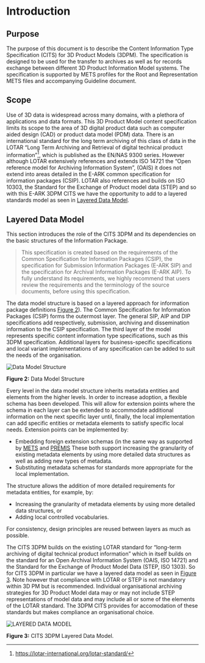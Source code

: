 # Introduction

## Purpose

The purpose of this document is to describe the Content Information Type Specification (CITS) for 3D Product Models (3DPM). The specification is designed to be used for the transfer to archives as well as for records exchange between different 3D Product Information Model  systems. The specification is supported by METS profiles for the Root and Representation METS files and accompanying Guideline document.

## Scope

Use of 3D data is widespread across many domains, with a plethora of applications and data formats. This 3D Product Model content specification limits its scope to the area of 3D digital product data such as computer aided design (CAD) or product data model (PDM) data. There is an international standard for the long term archiving of this class of data in the LOTAR “Long Term Archiving and Retrieval of digital technical product information”[^1], which is published as the EN/NAS 9300 series. However although LOTAR extensively references and extends ISO 14721 the “Open reference model for Archiving Information System”, (OAIS) it does not extend into areas detailed in the E-ARK common specification for information packages (CSIP). LOTAR also references and builds on ISO 10303, the Standard for the Exchange of Product model data (STEP) and so with this E-ARK 3DPM CITS we have the opportunity to add to a layered standards model as seen in [Layered Data Model](#layered-data-model).

## Layered Data Model

This section introduces the role of the CITS 3DPM and its dependencies on the basic structures of the Information Package.

> This specification is created based on the requirements of the Common Specification for Information Packages (CSIP),  the specification for Submission Information Packages (E-ARK SIP) and the specification for Archival Information Packages (E-ARK AIP). To fully understand its requirements, we highly recommend that users review the requirements and the terminology of the source documents, before using this specification.

The data model structure is based on a layered approach for information package definitions [Figure 2](#fig2)). The Common Specification for Information Packages (CSIP) forms the outermost layer. The general SIP, AIP and DIP specifications add respectively, submission, archiving and dissemination information to the CSIP specification. The third layer of the model represents specific content information type specifications, such as this 3DPM specification. Additional layers for business-specific specifications and local variant implementations of any specification can be added to suit the needs of the organisation.

<a name="fig2"></a>

![Data Model Structure](figs/fig_2_data_model_structure.svg "Data Model Structure")

**Figure 2:** Data Model Structure

Every level in the data model structure inherits metadata entities and elements from the higher levels. In order to increase adoption, a flexible schema has been developed. This will allow for extension points where the schema in each layer can be extended to accommodate additional information on the next specific layer until, finally, the local implementation can add specific entities or metadata elements to satisfy specific local needs. Extension points can be implemented by:

+ Embedding foreign extension schemas (in the same way as supported by [METS](http://www.loc.gov/standards/mets/) and  [PREMIS](http://www.loc.gov/standards/premis/) These both support increasing the granularity of existing metadata elements by using more detailed data structures as well as adding new types of metadata.
+ Substituting metadata schemas for standards more appropriate for the local implementation.

The structure allows the addition of more detailed requirements for metadata entities, for example, by:

+ Increasing the granularity of metadata elements by using more detailed data structures, or
+ Adding local controlled vocabularies.

For consistency, design principles are reused between layers as much as possible.

The CITS 3DPM builds on the existing LOTAR standard for “long-term archiving of digital technical product information”  which in itself builds on the standard for an Open Archival Information System (OAIS, ISO 14721) and the Standard for the Exchange of Product Model Data (STEP, ISO 1303). So for CITS 3DPM in particular we have a layered data model as seen in  [Figure 3](#fig3). Note however that compliance with LOTAR or STEP is not mandatory within 3D PM but is recommended. Individual organisational archiving strategies for 3D Product Model data may or may not include STEP representations of model data and may include all or some of the elements of the LOTAR standard. The 3DPM CITS provides for accomodation of these standards but makes compliance an organisational choice.

<a name="fig3"></a>

![LAYERED DATA MODEL](figs/fig_3_layered_data_model.svg "CITS #DPM Layered Data Model.")

**Figure 3:** CITS 3DPM Layered Data Model.

[^1]: <https://lotar-international.org/lotar-standard/>

